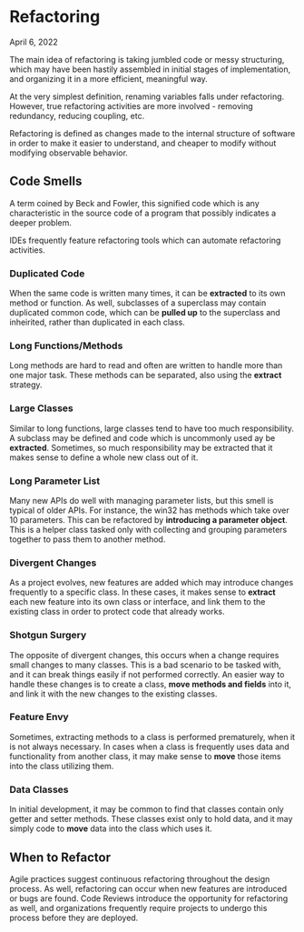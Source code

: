 # Refactoring
April 6, 2022

The main idea of refactoring is taking jumbled code or messy structuring, which may have been hastily assembled in initial stages of implementation, and organizing it in a more efficient, meaningful way.

At the very simplest definition, renaming variables falls under refactoring. However, true refactoring activities are more involved - removing redundancy, reducing coupling, etc.

Refactoring is defined as changes made to the internal structure of software in order to make it easier to understand, and cheaper to modify without modifying observable behavior.

## Code Smells
A term coined by Beck and Fowler, this signified code which is any characteristic in the source code of a program that possibly indicates a deeper problem.

IDEs frequently feature refactoring tools which can automate refactoring activities.

### Duplicated Code
When the same code is written many times, it can be **extracted** to its own method or function. As well, subclasses of a superclass may contain duplicated common code, which can be **pulled up** to the superclass and inheirited, rather than duplicated in each class.

### Long Functions/Methods
Long methods are hard to read and often are written to handle more than one major task. These methods can be separated, also using the **extract** strategy. 

### Large Classes
Similar to long functions, large classes tend to have too much responsibility. A subclass may be defined and code which is uncommonly used ay be **extracted**. Sometimes, so much responsibility may be extracted that it makes sense to define a whole new class out of it.

### Long Parameter List
Many new APIs do well with managing parameter lists, but this smell is typical of older APIs. For instance, the win32 has methods which take over 10 parameters. This can be refactored by **introducing a parameter object**. This is a helper class tasked only with collecting and grouping parameters together to pass them to another method.

### Divergent Changes
As a project evolves, new features are added which may introduce changes frequently to a specific class. In these cases, it makes sense to **extract** each new feature into its own class or interface, and link them to the existing class in order to protect code that already works.

### Shotgun Surgery
The opposite of divergent changes, this occurs when a change requires small changes to many classes. This is a bad scenario to be tasked with, and it can break things easily if not performed correctly. An easier way to handle these changes is to create a class, **move methods and fields** into it, and link it with the new changes to the existing classes.

### Feature Envy
Sometimes, extracting methods to a class is performed prematurely, when it is not always necessary. In cases when a class is frequently uses data and functionality from another class, it may make sense to **move** those items into the class utilizing them.

### Data Classes
In initial development, it may be common to find that classes contain only getter and setter methods. These classes exist only to hold data, and it may simply code to **move** data into the class which uses it.

## When to Refactor
Agile practices suggest continuous refactoring throughout the design process. As well, refactoring can occur when new features are introduced or bugs are found. Code Reviews introduce the opportunity for refactoring as well, and organizations frequently require projects to undergo this process before they are deployed.